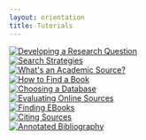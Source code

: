 ```yaml
---
layout: orientation
title: Tutorials
---
```


<div class="row">
  <div class="card-group">
    <div class="card text-center">
        <a href="research-question-2.html"><img class="img-thumbnail TwoHunImg" src="{{site.url}}assets/images/ResearchQuestion.png" alt="Developing a Research Question"></a>
    </div>
    <div class="card text-center">
        <a href="search-strategies.html"><img class="img-thumbnail TwoHunImg" src="{{site.url}}assets/images/SearchStrategies-e1591912638563.png" alt="Search Strategies">
    </div>
    <div class="card text-center">
        <a href="academic-source-2.html"><img class="img-thumbnail TwoHunImg" src="{{site.url}}assets/images/Academic-e1591913078736.png" alt="What's an Academic Source?">
    </div>
  </div>
</div>

<div class="row">
    <div class="card-group">
    <div class="card text-center">
      <a href="how-to-find-a-book.html"><img class="img-thumbnail TwoHunImg" src="{{site.url}}assets/images/Find-a-book-e1591913297501.png" alt="How to Find a Book">
  </div>
    <div class="card text-center">
      <a href="choosing-the-right-database.html"><img class="img-thumbnail TwoHunImg" src="{{site.url}}assets/images/choosingDatabase-e1591912162753.png" alt="Choosing a Database">
  </div>
    <div class="card text-center">
      <a href="evaluating-online-sources.html"><img class="img-thumbnail TwoHunImg" src="{{site.url}}assets/images/EvaluatingOnlineSources-e1591912420876.png" alt="Evaluating Online Sources">
    </div>
  </div>
</div>

<div class="row">
  <div class="card-group">
    <div class="card text-center">
      <a href="finding-ebooks.html"><img class="img-thumbnail TwoHunImg" src="{{site.url}}assets/images/FindingEbooks-e1591911668435.png" alt="Finding EBooks">
  </div>
    <div class="card text-center">
      <a href="citation-web-comic.html"><img class="img-thumbnail TwoHunImg" src="{{site.url}}assets/images/citations.png" alt="Citing Sources">
  </div>
    <div class="card text-center">
      <a href="annotated-bibliography.html"><img class="img-thumbnail TwoHunImg" src="{{site.url}}assets/images/Annotated-Bib.png" alt="Annotated Bibliography">
    </div>
  </div>
</div>
